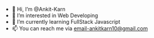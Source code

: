 - 👋 Hi, I’m @Ankit-Karn
- 👀 I’m interested in Web Developing
- 🌱 I’m currently learning FullStack Javascript
- 📫 You can reach me via email-ankitkarn10@gmail.com

<!---
Ankit-Karn/Ankit-Karn is a ✨ special ✨ repository because its `README.md` (this file) appears on your GitHub profile.
You can click the Preview link to take a look at your changes.
--->
